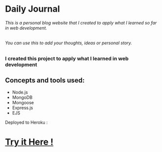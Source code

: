 # Daily Journal

###### This is a personal blog website that I created to apply what I learned so far in web development.
###### You can use this to add your thoughts, ideas or personal story.

### I created this project to apply what I learned in web development 

## Concepts and tools used:

- Node.js
- MongoDB
- Mongoose
- Express.js
- EJS



Deployed to Heroku :

# [Try it Here !](https://fierce-spire-51317.herokuapp.com/)

